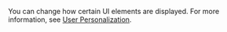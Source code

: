 You can change how certain UI elements are displayed. For more information, see [User Personalization](../../../ui-personalization-user.md).
